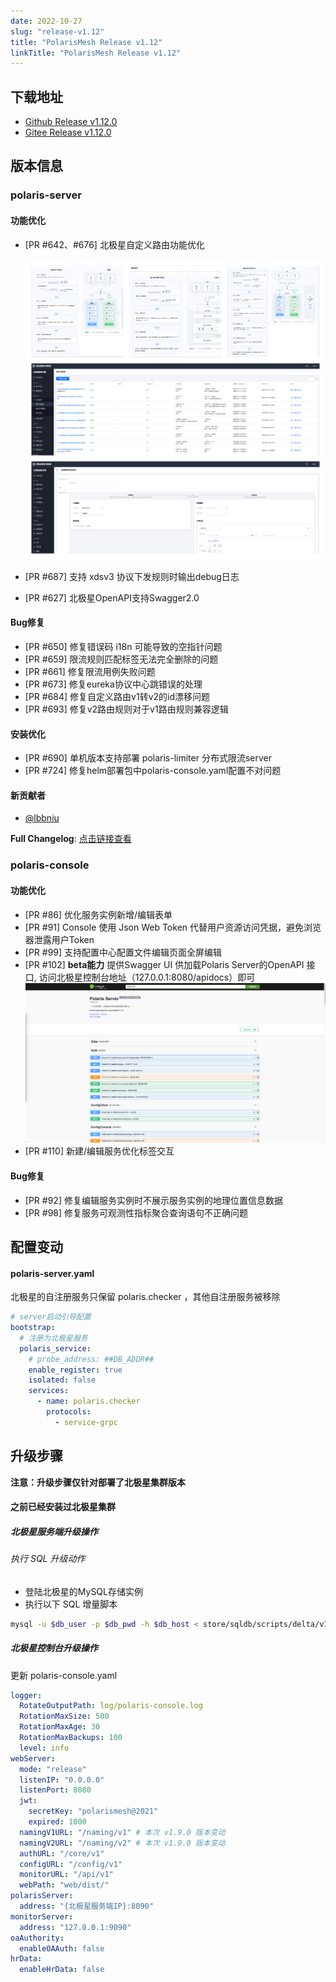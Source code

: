 ```yaml
---
date: 2022-10-27
slug: "release-v1.12"
title: "PolarisMesh Release v1.12"
linkTitle: "PolarisMesh Release v1.12"
---
```


## 下载地址

- [Github Release v1.12.0](https://github.com/polarismesh/polaris/releases/tag/v1.12.0)
- [Gitee Release v1.12.0](https://gitee.com/polarismesh/polaris/releases/tag/v1.12.0)

## 版本信息

### polaris-server

#### 功能优化

- [PR #642、#676] 北极星自定义路由功能优化
  
  ![](release-1.12.0-router.png)
- [PR #687] 支持 xdsv3 协议下发规则时输出debug日志
- [PR #627] 北极星OpenAPI支持Swagger2.0

#### Bug修复

- [PR #650] 修复错误码 i18n 可能导致的空指针问题
- [PR #659] 限流规则匹配标签无法完全删除的问题
- [PR #661] 修复限流用例失败问题
- [PR #673] 修复eureka协议中心跳错误的处理
- [PR #684] 修复自定义路由v1转v2的id漂移问题
- [PR #693] 修复v2路由规则对于v1路由规则兼容逻辑

#### 安装优化

- [PR #690] 单机版本支持部署 polaris-limiter 分布式限流server
- [PR #724] 修复helm部署包中polaris-console.yaml配置不对问题

#### 新贡献者

* [@lbbniu](https://github.com/lbbniu)

**Full Changelog**: [点击链接查看](https://github.com/polarismesh/polaris/compare/v1.11.3...v1.12.0)

### polaris-console

#### 功能优化

- [PR #86] 优化服务实例新增/编辑表单
- [PR #91] Console 使用 Json Web Token 代替用户资源访问凭据，避免浏览器泄露用户Token
- [PR #99] 支持配置中心配置文件编辑页面全屏编辑
- [PR #102] **beta能力** 提供Swagger UI 供加载Polaris Server的OpenAPI 接口, 访问北极星控制台地址（127.0.0.1:8080/apidocs）即可
  ![](release-1.12.0-swagger.png)
- [PR #110] 新建/编辑服务优化标签交互
 
#### Bug修复

- [PR #92] 修复编辑服务实例时不展示服务实例的地理位置信息数据
- [PR #98] 修复服务可观测性指标聚合查询语句不正确问题

## 配置变动

#### polaris-server.yaml

北极星的自注册服务只保留 polaris.checker ，其他自注册服务被移除

```yaml
# server启动引导配置
bootstrap:
  # 注册为北极星服务
  polaris_service:
    # probe_address: ##DB_ADDR##
    enable_register: true
    isolated: false
    services:
      - name: polaris.checker
        protocols:
          - service-grpc
```

## 升级步骤

**注意：升级步骤仅针对部署了北极星集群版本**

#### 之前已经安装过北极星集群

##### 北极星服务端升级操作

###### 执行 SQL 升级动作

- 登陆北极星的MySQL存储实例
- 执行以下 SQL 增量脚本

```bash
mysql -u $db_user -p $db_pwd -h $db_host < store/sqldb/scripts/delta/v1_11_0-v1_12_0.sql
```

##### 北极星控制台升级操作

更新 polaris-console.yaml 

```yaml
logger:
  RotateOutputPath: log/polaris-console.log
  RotationMaxSize: 500
  RotationMaxAge: 30
  RotationMaxBackups: 100
  level: info
webServer:
  mode: "release"
  listenIP: "0.0.0.0"
  listenPort: 8080
  jwt:
    secretKey: "polarismesh@2021"
    expired: 1800
  namingV1URL: "/naming/v1" # 本次 v1.9.0 版本变动
  namingV2URL: "/naming/v2" # 本次 v1.9.0 版本变动
  authURL: "/core/v1"
  configURL: "/config/v1"
  monitorURL: "/api/v1"
  webPath: "web/dist/"
polarisServer:
  address: "{北极星服务端IP}:8090"
monitorServer:
  address: "127.0.0.1:9090"
oaAuthority:
  enableOAAuth: false
hrData:
  enableHrData: false
```
